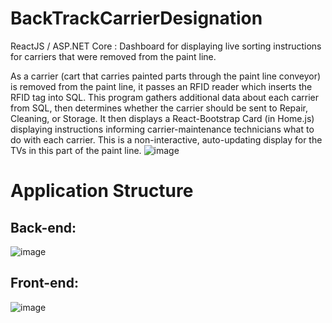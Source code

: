 # BackTrackCarrierDesignation

  ReactJS / ASP.NET Core : Dashboard for displaying live sorting instructions for carriers that were removed from the paint line.
  
  As a carrier (cart that carries painted parts through the paint line conveyor) is removed from the paint line, it passes an RFID reader which inserts the RFID tag into SQL. 
  This program gathers additional data about each carrier from SQL, then determines whether the carrier should be sent to Repair, Cleaning, or Storage. 
  It then displays a React-Bootstrap Card (in Home.js) displaying instructions informing carrier-maintenance technicians what to do with each carrier.
  This is a non-interactive, auto-updating display for the TVs in this part of the paint line.
![image](https://user-images.githubusercontent.com/32852124/95091943-0ffe2480-06f5-11eb-8096-9c95583b6c9d.png)

# Application Structure
## Back-end:
![image](https://user-images.githubusercontent.com/32852124/94743601-a624fa00-0345-11eb-87c3-e854825b6fff.png)

## Front-end: 
![image](https://user-images.githubusercontent.com/32852124/94743847-0ae05480-0346-11eb-809a-5f3433977006.png)
